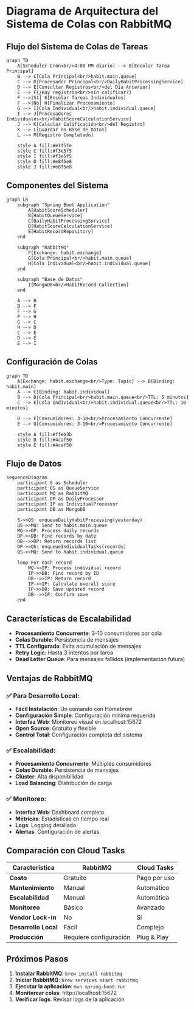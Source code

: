 # Diagrama de Arquitectura del Sistema de Colas con RabbitMQ

## Flujo del Sistema de Colas de Tareas

```mermaid
graph TD
    A[Scheduler Cron<br/>4:00 PM diario] --> B[Encolar Tarea Principal]
    B --> C[Cola Principal<br/>habit.main.queue]
    C --> D[Procesador Principal<br/>DailyHabitProcessingService]
    D --> E[Consultar Registros<br/>del Día Anterior]
    E --> F{¿Hay registros<br/>sin calificar?}
    F -->|Sí| G[Encolar Tareas Individuales]
    F -->|No| H[Finalizar Procesamiento]
    G --> I[Cola Individual<br/>habit.individual.queue]
    I --> J[Procesadores Individuales<br/>HabitScoreCalculationService]
    J --> K[Calcular Calificación<br/>del Registro]
    K --> L[Guardar en Base de Datos]
    L --> M[Registro Completado]
    
    style A fill:#e1f5fe
    style C fill:#f3e5f5
    style I fill:#f3e5f5
    style D fill:#e8f5e8
    style J fill:#e8f5e8
```

## Componentes del Sistema

```mermaid
graph LR
    subgraph "Spring Boot Application"
        A[HabitScoreScheduler]
        B[HabitQueueService]
        C[DailyHabitProcessingService]
        D[HabitScoreCalculationService]
        E[HabitRecordRepository]
    end
    
    subgraph "RabbitMQ"
        F[Exchange: habit.exchange]
        G[Cola Principal<br/>habit.main.queue]
        H[Cola Individual<br/>habit.individual.queue]
    end
    
    subgraph "Base de Datos"
        I[MongoDB<br/>HabitRecord Collection]
    end
    
    A --> B
    B --> F
    F --> G
    F --> H
    G --> C
    H --> D
    C --> E
    D --> E
    E --> I
```

## Configuración de Colas

```mermaid
graph TD
    A[Exchange: habit.exchange<br/>Type: Topic] --> B[Binding: habit.main]
    A --> C[Binding: habit.individual]
    B --> D[Cola Principal<br/>habit.main.queue<br/>TTL: 5 minutos]
    C --> E[Cola Individual<br/>habit.individual.queue<br/>TTL: 10 minutos]
    
    D --> F[Consumidores: 3-10<br/>Procesamiento Concurrente]
    E --> G[Consumidores: 3-10<br/>Procesamiento Concurrente]
    
    style A fill:#ffeb3b
    style D fill:#4caf50
    style E fill:#4caf50
```

## Flujo de Datos

```mermaid
sequenceDiagram
    participant S as Scheduler
    participant QS as QueueService
    participant MQ as RabbitMQ
    participant DP as DailyProcessor
    participant IP as IndividualProcessor
    participant DB as MongoDB
    
    S->>QS: enqueueDailyHabitProcessing(yesterday)
    QS->>MQ: Send to habit.main.queue
    MQ->>DP: Process daily records
    DP->>DB: Find records by date
    DB-->>DP: Return records list
    DP->>QS: enqueueIndividualTasks(records)
    QS->>MQ: Send to habit.individual.queue
    
    loop For each record
        MQ->>IP: Process individual record
        IP->>DB: Find record by ID
        DB-->>IP: Return record
        IP->>IP: Calculate overall score
        IP->>DB: Save updated record
        DB-->>IP: Confirm save
    end
```

## Características de Escalabilidad

- **Procesamiento Concurrente**: 3-10 consumidores por cola
- **Colas Durable**: Persistencia de mensajes
- **TTL Configurado**: Evita acumulación de mensajes
- **Retry Logic**: Hasta 3 intentos por tarea
- **Dead Letter Queue**: Para mensajes fallidos (implementación futura)

## Ventajas de RabbitMQ

### ✅ **Para Desarrollo Local:**
- **Fácil Instalación**: Un comando con Homebrew
- **Configuración Simple**: Configuración mínima requerida
- **Interfaz Web**: Monitoreo visual en localhost:15672
- **Open Source**: Gratuito y flexible
- **Control Total**: Configuración completa del sistema

### ✅ **Escalabilidad:**
- **Procesamiento Concurrente**: Múltiples consumidores
- **Colas Durable**: Persistencia de mensajes
- **Clúster**: Alta disponibilidad
- **Load Balancing**: Distribución de carga

### ✅ **Monitoreo:**
- **Interfaz Web**: Dashboard completo
- **Métricas**: Estadísticas en tiempo real
- **Logs**: Logging detallado
- **Alertas**: Configuración de alertas

## Comparación con Cloud Tasks

| Característica | RabbitMQ | Cloud Tasks |
|----------------|----------|-------------|
| **Costo** | Gratuito | Pago por uso |
| **Mantenimiento** | Manual | Automático |
| **Escalabilidad** | Manual | Automática |
| **Monitoreo** | Básico | Avanzado |
| **Vendor Lock-in** | No | Sí |
| **Desarrollo Local** | Fácil | Complejo |
| **Producción** | Requiere configuración | Plug & Play |

## Próximos Pasos

1. **Instalar RabbitMQ**: `brew install rabbitmq`
2. **Iniciar RabbitMQ**: `brew services start rabbitmq`
3. **Ejecutar la aplicación**: `mvn spring-boot:run`
4. **Monitorear colas**: http://localhost:15672
5. **Verificar logs**: Revisar logs de la aplicación